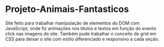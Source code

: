 # Projeto-Animais-Fantasticos
 Site feito para trabalhar manipulação de elementos do DOM com JavaScript, onde fiz animações nos títulos e textos em função do evento click nas imagens do site. Também pude trabalhar o conceito de grid em  CSS para deixar o site com estilo diferenciado e responsivo a cada seção.
